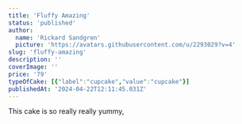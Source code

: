 ```yaml
---
title: 'Fluffy Amazing'
status: 'published'
author:
  name: 'Rickard Sandgren'
  picture: 'https://avatars.githubusercontent.com/u/2293029?v=4'
slug: 'fluffy-amazing'
description: ''
coverImage: ''
price: '79'
typeOfCake: [{"label":"cupcake","value":"cupcake"}]
publishedAt: '2024-04-22T12:11:45.031Z'
---
```


This cake is so really really yummy,